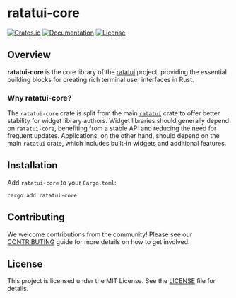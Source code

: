 # ratatui-core

[![Crates.io](https://img.shields.io/crates/v/ratatui-core)](https://crates.io/crates/ratatui-core)
[![Documentation](https://docs.rs/ratatui-core/badge.svg)](https://docs.rs/ratatui-core)
[![License](https://img.shields.io/crates/l/ratatui-core)](../LICENSE)

## Overview

**ratatui-core** is the core library of the [ratatui](https://github.com/ratatui/ratatui) project,
providing the essential building blocks for creating rich terminal user interfaces in Rust.

### Why ratatui-core?

The `ratatui-core` crate is split from the main [`ratatui`](https://crates.io/crates/ratatui) crate
to offer better stability for widget library authors. Widget libraries should generally depend on
`ratatui-core`, benefiting from a stable API and reducing the need for frequent updates.
Applications, on the other hand, should depend on the main `ratatui` crate, which includes built-in
widgets and additional features.

## Installation

Add `ratatui-core` to your `Cargo.toml`:

```shell
cargo add ratatui-core
```

## Contributing

We welcome contributions from the community! Please see our [CONTRIBUTING](../CONTRIBUTING.md) guide
for more details on how to get involved.

## License

This project is licensed under the MIT License. See the [LICENSE](../LICENSE) file for details.
